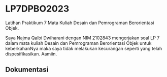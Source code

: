 # LP7DPBO2023
Latihan Praktikum 7 Mata Kuliah Desain dan Pemrograman Berorientasi Objek.

Saya Najma Qalbi Dwiharani dengan NIM 2102843 mengerjakan soal LP 7 dalam mata kuliah Desain dan Pemrograman Berorientasi Objek untuk keberkahanNya maka saya tidak melakukan kecurangan seperti yang telah dispesifikasikan. Aamiin.

## Dokumentasi

